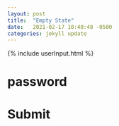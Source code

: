 ```yaml
---
layout: post
title:  "Empty State"
date:   2021-02-17 10:40:48 -0500
categories: jekyll update
---
```

 {% include userInput.html %}

# password
# Submit